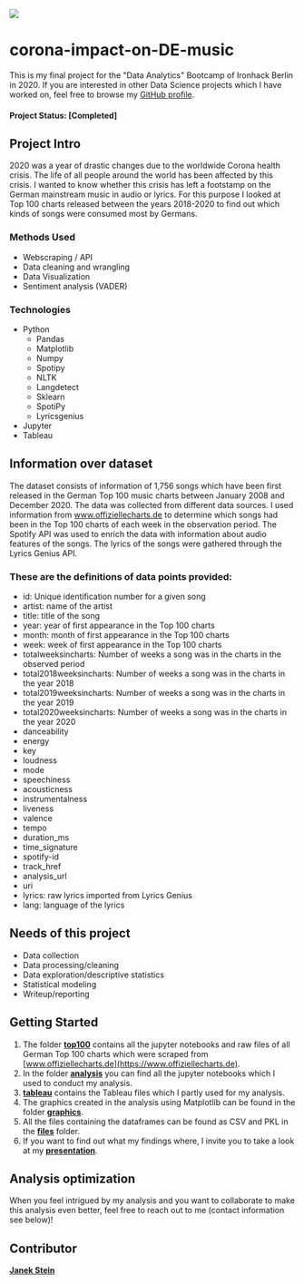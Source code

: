 [<img src="https://github.com/jast92/final-DE-music-in-corona-times/blob/main/graphics/presentation_impact_corona_mainstream_music_germany.png">](https://github.com/jast92/final-DE-music-in-corona-times/blob/main/presentation/presentation_impact_corona_mainstream_music_germany.pdf)

# corona-impact-on-DE-music

This is my final project for the "Data Analytics" Bootcamp of Ironhack Berlin in 2020. If you are interested in other Data Science projects which I have worked on, feel free to browse my [GitHub profile](https://github.com/jast92/).

#### Project Status: [Completed]

## Project Intro

2020 was a year of drastic changes due to the worldwide Corona health crisis. The life of all people around the world has been affected by this crisis. I wanted to know whether this crisis has left a footstamp on the German mainstream music in audio or lyrics. For this purpose I looked at Top 100 charts released between the years 2018-2020 to find out which kinds of songs were consumed most by Germans.

### Methods Used
* Webscraping / API
* Data cleaning and wrangling
* Data Visualization
* Sentiment analysis (VADER)

### Technologies
* Python
  * Pandas
  * Matplotlib
  * Numpy
  * Spotipy
  * NLTK
  * Langdetect
  * Sklearn
  * SpotiPy
  * Lyricsgenius
* Jupyter
* Tableau

## Information over dataset
The dataset consists of information of 1,756 songs which have been first released in the German Top 100 music charts between January 2008 and December 2020.
The data was collected from different data sources. I used information from www.offiziellecharts.de to determine which songs had been in the Top 100 charts of each week in the observation period. The Spotify API was used to enrich the data with information about audio features of the songs. The lyrics of the songs were gathered through the Lyrics Genius API.

### These are the definitions of data points provided:

* id: Unique identification number for a given song
* artist: name of the artist
* title: title of the song
* year: year of first appearance in the Top 100 charts
* month: month of first appearance in the Top 100 charts
* week: week of first appearance in the Top 100 charts
* totalweeksincharts: Number of weeks a song was in the charts in the observed period
* total2018weeksincharts: Number of weeks a song was in the charts in the year 2018
* total2019weeksincharts: Number of weeks a song was in the charts in the year 2019
* total2020weeksincharts: Number of weeks a song was in the charts in the year 2020
* danceability
* energy
* key
* loudness
* mode
* speechiness
* acousticness
* instrumentalness
* liveness
* valence
* tempo
* duration_ms
* time_signature
* spotify-id
* track_href
* analysis_url
* uri
* lyrics: raw lyrics imported from Lyrics Genius
* lang: language of the lyrics

## Needs of this project

- Data collection
- Data processing/cleaning
- Data exploration/descriptive statistics
- Statistical modeling
- Writeup/reporting

## Getting Started

1. The folder [**top100**](https://github.com/jast92/final-DE-music-in-corona-times/tree/main/top100) contains all the jupyter notebooks and raw files of all German Top 100 charts which were scraped from [www.offiziellecharts.de](https://www.offiziellecharts.de).
2. In the folder [**analysis**](https://github.com/jast92/final-DE-music-in-corona-times/tree/main/analysis) you can find all the jupyter notebooks which I used to conduct my analysis.
3. [**tableau**](https://github.com/jast92/final-DE-music-in-corona-times/tree/main/tableau) contains the Tableau files which I partly used for my analysis.
4. The graphics created in the analysis using Matplotlib can be found in the folder [**graphics**](https://github.com/jast92/final-DE-music-in-corona-times/tree/main/graphics).
5. All the files containing the dataframes can be found as CSV and PKL in the [**files**](https://github.com/jast92/final-DE-music-in-corona-times/tree/main/files) folder.
6. If you want to find out what my findings where, I invite you to take a look at my [**presentation**](https://github.com/jast92/final-DE-music-in-corona-times/tree/main/presentation).


## Analysis optimization
When you feel intrigued by my analysis and you want to collaborate to make this analysis even better, feel free to reach out to me (contact information see below)!


## Contributor

**[Janek Stein](https://www.linkedin.com/in/janekstein/)**
